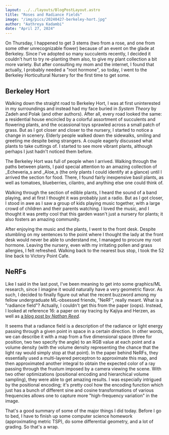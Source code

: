 ```yaml
---
layout: ../../layouts/BlogPostLayout.astro
title: "Roses and Radiance Fields"
image: "/img/pics/20240427-berkeley-hort.jpg"
author: "Aathreya Kadambi"
date: "April 27, 2024"
---
```


On Thursday, I happened to get 3 stems (two from a rose, and one from some other unrecognizable flower) because of an event on the glade at Berkeley. Since I've adopted so many succulents recently, I decided it couldn't hurt to try re-planting them also, to give my plant collection a bit more variety. But after consulting my mom and the internet, I found that actually, I probably needed a "root hormone", so today, I went to the Berkeley Horticultural Nursery for the first time to get some.

Berkeley Hort
-------------

Walking down the straight road to Berkeley Hort, I was at first uninterested in my surroundings and instead had my face buried in _System Theory_ by Zadeh and Polak (and other authors). After all, every road looked the same: a residential house encircled by a colorful assortment of succulents and flowering plants, and the ocassional toys sprawled across a small patch of grass. But as I got closer and closer to the nursery, I started to notice a change in scenery. Elderly people walked down the sidewalks, smiling and greeting me despite being strangers. A couple eagerly discussed what plants to take cuttings of. I started to see more vibrant plants, although perhaps I just hadn't noticed them before.

The Berkeley Hort was full of people when I arrived. Walking through the paths between plants, I paid special attention to an amazing collection of _Echeveria_s and _Aloe_s (the only plants I could identify at a glance) until I arrived the section for food. There, I found fairly inexpensive basil plants, as well as tomatoes, blueberries, cilantro, and anything else one could think of.

Walking through the section of edible plants, I heard the sound of a band playing, and at first I thought it was probably just a radio. But as I got closer, I stood in awe as I saw a group of kids playing music together, with a large crowd of children and their parents watching. I loved the music, and I thought it was pretty cool that this garden wasn't just a nursery for plants; it also fosters an amazing community.

After enjoying the music and the plants, I went to the front desk. Despite stumbling on my sentences to the point where I thought the lady at the front desk would never be able to understand me, I managed to procure my root hormone. Leaving the nursery, even with my irritating pollen and grass allergies, I felt refreshed. Walking back to the nearest bus stop, I took the 52 line back to Victory Point Cafe.

NeRFs
-----

Like I said in the last post, I've been meaning to get into some graphics/ML research, since I imagine it would naturally have a very geometric flavor. As such, I decided to finally figure out what the recent buzzword among my fellow undergraduate ML-obsessed friends, "NeRF", really meant. What is a "radiance field"? Actually, I couldn't get this from the paper (oops). Instead, I looked at reference 16: a paper on ray tracing by Kajiya and Herzen, as well as [a blog post by _Nathan Reed_](https://www.reedbeta.com/blog/the-radiance-field/).

It seems that a radiance field is a description of the radiance or light energy passing through a given point in space in a certain direction. In other words, we can describe it with a map from a five dimensional space (three for position, two two specify the angle) to an RGB value at each point and a volume density (with the volume density representing the chance that the light ray would simply stop at that point). In the paper behind NeRFs, they essentially used a multi-layered perceptron to approximate this map, and then approximated another integral to obtain the expected color of a ray passing through the frustum imposed by a camera viewing the scene. With two other optimizations (positional encoding and hierarchical volume sampling), they were able to get amazing results. I was especially intrigued by the positional encoding; it's pretty cool how the encoding function which just has a bunch of different sine and cosine transformations of various frequencies allows one to capture more "high-frequency variation" in the image.

That's a good summary of some of the major things I did today. Before I go to bed, I have to finish up some computer science homework (approximating metric TSP), do some differential geometry, and a lot of grading. So that's a wrap.